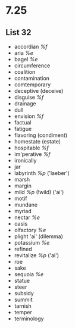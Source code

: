 # 7.25
## List 32
* accordian *%f*
* aria *%e*
* bagel *%e*
* circumference
* coalition
* contamination
* comtemporary
* deceptive (deceive)
* disguise *%f*
* drainage
* dull
* envision *%f*
* factual
* fatigue
* flavoring (condiment)
* homestate (estate)
* hospitable *%f*
* im'perative *%f*
* ironically
* jar
* labyrinth *%p* ('laeber')
* marsh
* margin
* mild *%p* (!wild) ('ai')
* motif
* mundane
* myriad
* nectar *%e*
* oasis 
* olfactory *%e*
* plight 'ai' (dilemma)
* potassium *%e*
* refined
* revitalize *%p* ('ai')
* roe
* sake
* sequoia *%e*
* statue
* steer
* subsidy
* summit
* tarnish
* temper
* terminology
